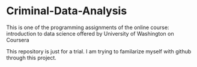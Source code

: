 # Criminal-Data-Analysis
This is one of the programming assignments of the online course: introduction to data science offered by University of Washington on Coursera

This repository is just for a trial. I am trying to familarize myself with github through this project.
